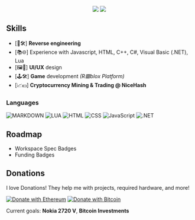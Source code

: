 <p align="center">
  <img src="https://github-readme-stats.vercel.app/api/top-langs/?username=LolloDev5123&title_color=1f60ed&text_color=daf7dc&bg_color=131313"/>  
  <img src="https://github-readme-stats.vercel.app/api?username=LolloDev5123&&show_icons=true&title_color=1f60ed&icon_color=1f60edf&text_color=daf7dc&bg_color=131313"/>  
</p>

## Skills
- [🔄🛠️] **Reverse engineering**  
- [📚🌐] Experience with Javascript, HTML, C++, C#, Visual Basic (.NET), Lua  
- [🖼️🥰] **UI/UX** design  
- [🕹️🛠️] **Game** development *(R🟥blox Platform)*  
- [📈💵] **Cryptocurrency Mining & Trading @ NiceHash**  

### Languages
![MARKDOWN](https://img.shields.io/badge/Markdown-000000?style=for-the-badge&logo=markdown&logoColor=white)
![LUA](https://img.shields.io/badge/Luau-2C2D72?style=for-the-badge&logo=lua&logoColor=white)
![HTML](https://img.shields.io/badge/HTML5-E34F26?style=for-the-badge&logo=html5&logoColor=white)
![CSS](https://img.shields.io/badge/CSS-239120?&style=for-the-badge&logo=css3&logoColor=white)
![JavaScript](https://img.shields.io/badge/JavaScript-F7DF1E?style=for-the-badge&logo=javascript&logoColor=black)
![.NET](https://img.shields.io/badge/.NET-5C2D91?style=for-the-badge&logo=.net&logoColor=white)

## Roadmap
- Workspace Spec Badges
- Funding Badges

## Donations
I love Donations! They help me with projects, required hardware, and more!  

[![Donate with Ethereum](https://en.cryptobadges.io/badge/big/0x84b0934598958e6a1507e26ac1a63f71384fcbc8)](https://en.cryptobadges.io/donate/0x84b0934598958e6a1507e26ac1a63f71384fcbc8)
[![Donate with Bitcoin](https://en.cryptobadges.io/badge/big/3P44apMLSALiV8yJDJdZNpmpGC1aWiowXw)](https://en.cryptobadges.io/donate/3P44apMLSALiV8yJDJdZNpmpGC1aWiowXw)  

Current goals: **Nokia 2720 V**, **Bitcoin Investments**  
